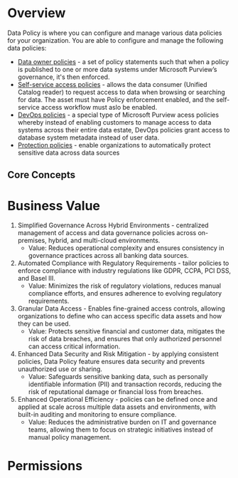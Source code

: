 # Overview
Data Policy is where you can configure and manage various data policies for your organization. You are able to configure and manage the following data policies:
- [Data owner policies](https://learn.microsoft.com/en-us/purview/legacy/concept-policies-data-owner) - a set of policy statements such that when a policy is published to one or more data systems under Microsoft Purview’s governance, it's then enforced.
- [Self-service access policies](https://learn.microsoft.com/en-us/purview/legacy/concept-self-service-data-access-policy) -  allows the data consumer (Unified Catalog reader) to request access to data when browsing or searching for data. The asset must have Policy enforcement enabled, and the self-service access workflow must aslo be enabled.
- [DevOps policies](https://learn.microsoft.com/en-us/purview/legacy/concept-policies-devops) - a special type of Microsoft Purview acess policies whereby instead of enabling customers to manage access to data systems across their entire data estate, DevOps policies grant access to database system metadata instead of user data.
- [Protection policies](https://learn.microsoft.com/en-us/purview/how-to-create-protection-policy?tabs=azure-sources) - enable organizations to automatically protect sensitive data across data sources

## Core Concepts


# Business Value
1. Simplified Governance Across Hybrid Environments - centralized management of access and data governance policies across on-premises, hybrid, and multi-cloud environments.
    - Value: Reduces operational complexity and ensures consistency in governance practices across all banking data sources.
2. Automated Compliance with Regulatory Requirements - tailor policies to enforce compliance with industry regulations like GDPR, CCPA, PCI DSS, and Basel III.
    - Value: Minimizes the risk of regulatory violations, reduces manual compliance efforts, and ensures adherence to evolving regulatory requirements.
3. Granular Data Access - Enables fine-grained access controls, allowing organizations to define who can access specific data assets and how they can be used.
    - Value: Protects sensitive financial and customer data, mitigates the risk of data breaches, and ensures that only authorized personnel can access critical information.
4. Enhanced Data Security and Risk Mitigation - by applying consistent policies, Data Policy feature ensures data security and prevents unauthorized use or sharing.
    - Value: Safeguards sensitive banking data, such as personally identifiable information (PII) and transaction records, reducing the risk of reputational damage or financial loss from breaches.
5. Enhanced Operational Efficiency - policies can be defined once and applied at scale across multiple data assets and environments, with built-in auditing and monitoring to ensure compliance.
    - Value: Reduces the administrative burden on IT and governance teams, allowing them to focus on strategic initiatives instead of manual policy management.

# Permissions


